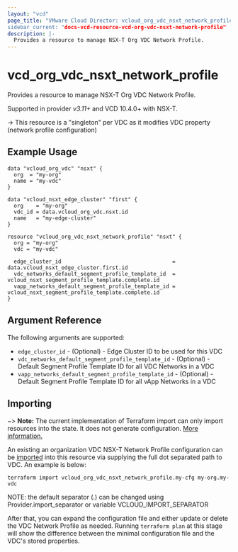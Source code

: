 ```yaml
---
layout: "vcd"
page_title: "VMware Cloud Director: vcloud_org_vdc_nsxt_network_profile
sidebar_current: "docs-vcd-resource-vcd-org-vdc-nsxt-network-profile"
description: |-
  Provides a resource to manage NSX-T Org VDC Network Profile.
---
```


# vcd\_org\_vdc\_nsxt\_network\_profile

Provides a resource to manage NSX-T Org VDC Network Profile.

Supported in provider *v3.11+* and VCD 10.4.0+ with NSX-T.

-> This resource is a "singleton" per VDC as it modifies VDC property (network profile
configuration)

## Example Usage

```hcl
data "vcloud_org_vdc" "nsxt" {
  org  = "my-org"
  name = "my-vdc"
}

data "vcloud_nsxt_edge_cluster" "first" {
  org    = "my-org"
  vdc_id = data.vcloud_org_vdc.nsxt.id
  name   = "my-edge-cluster"
}

resource "vcloud_org_vdc_nsxt_network_profile" "nsxt" {
  org = "my-org"
  vdc = "my-vdc"

  edge_cluster_id                                   = data.vcloud_nsxt_edge_cluster.first.id
  vdc_networks_default_segment_profile_template_id  = vcloud_nsxt_segment_profile_template.complete.id
  vapp_networks_default_segment_profile_template_id = vcloud_nsxt_segment_profile_template.complete.id
}
```

## Argument Reference

The following arguments are supported:

* `edge_cluster_id` - (Optional) - Edge Cluster ID to be used for this VDC
* `vdc_networks_default_segment_profile_template_id` - (Optional) - Default Segment Profile
  Template ID for all VDC Networks in a VDC
* `vapp_networks_default_segment_profile_template_id` - (Optional) - Default Segment Profile
  Template ID for all vApp Networks in a VDC


## Importing


~> **Note:** The current implementation of Terraform import can only import resources into the state.
It does not generate configuration. [More information.](https://www.terraform.io/docs/import/)

An existing an organization VDC NSX-T Network Profile configuration can be [imported][docs-import] into
this resource via supplying the full dot separated path to VDC. An example is below:

```
terraform import vcloud_org_vdc_nsxt_network_profile.my-cfg my-org.my-vdc
```

NOTE: the default separator (.) can be changed using Provider.import_separator or variable VCLOUD_IMPORT_SEPARATOR

[docs-import]:https://www.terraform.io/docs/import/

After that, you can expand the configuration file and either update or delete the VDC Network
Profile as needed. Running `terraform plan` at this stage will show the difference between the
minimal configuration file and the VDC's stored properties.

